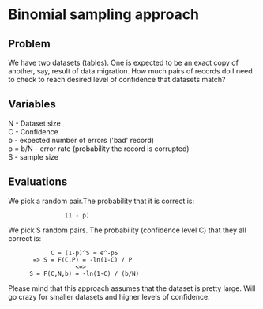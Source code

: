 # Binomial sampling approach

## Problem
We have two datasets (tables).
One is expected to be an exact copy of another, say, result of data migration.
How much pairs of records do I need to check to reach desired level of confidence that datasets match?

## Variables
N - Dataset size\
C - Confidence\
b - expected number of errors ('bad' record)\
p = b/N - error rate (probability the record is corrupted)\
S - sample size

## Evaluations
We pick a random pair.The probability that it is correct is:

                    (1 - р)
We pick S random pairs. The probability (confidence level C) that they all correct is:


                C = (1-p)^S ≈ e^-pS
           => S = F(C,P) = -ln(1-C) / P
                       <=>
          S = F(C,N,b) = -ln(1-C) / (b/N)

Please mind that this approach assumes that the dataset is pretty large.
Will go crazy for smaller datasets and higher levels of confidence.